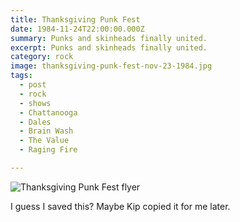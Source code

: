 ```yaml
---
title: Thanksgiving Punk Fest
date: 1984-11-24T22:00:00.000Z
summary: Punks and skinheads finally united.
excerpt: Punks and skinheads finally united.
category: rock
image: thanksgiving-punk-fest-nov-23-1984.jpg
tags:
  - post 
  - rock
  - shows
  - Chattanooga
  - Dales
  - Brain Wash
  - The Value
  - Raging Fire

---
```


![Thanksgiving Punk Fest flyer](/static/img/rock/thanksgiving-punk-fest-nov-23-1984.jpg "Thanksgiving Punk Fest flyer")

I guess I saved this? Maybe Kip copied it for me later.
